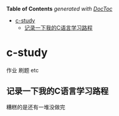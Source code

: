 <!-- START doctoc generated TOC please keep comment here to allow auto update -->
<!-- DON'T EDIT THIS SECTION, INSTEAD RE-RUN doctoc TO UPDATE -->
**Table of Contents**  *generated with [DocToc](https://github.com/thlorenz/doctoc)*

- [c-study](#c-study)
  - [记录一下我的C语言学习路程](#%E8%AE%B0%E5%BD%95%E4%B8%80%E4%B8%8B%E6%88%91%E7%9A%84c%E8%AF%AD%E8%A8%80%E5%AD%A6%E4%B9%A0%E8%B7%AF%E7%A8%8B)

<!-- END doctoc generated TOC please keep comment here to allow auto update -->

# c-study

作业 刷题 etc

## 记录一下我的C语言学习路程

糟糕的是还有一堆没做完
